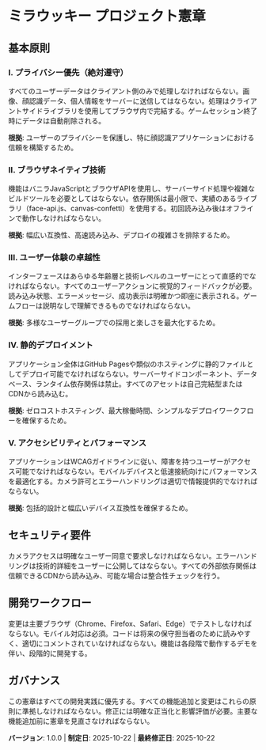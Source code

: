 <!--
同期影響レポート:
- バージョン変更: 初期版 → 1.0.0
- ミラウッキープロジェクト用の新規憲章を作成
- 追加された原則: プライバシー優先、ブラウザネイティブ、ユーザー体験、静的デプロイ、アクセシビリティ
- テンプレート更新状況: ✅ 全テンプレートがWebアプリ構造と互換性あり
- フォローアップTODO: なし
-->

# ミラウッキー プロジェクト憲章

## 基本原則

### I. プライバシー優先（絶対遵守）
すべてのユーザーデータはクライアント側のみで処理しなければならない。画像、顔認識データ、個人情報をサーバーに送信してはならない。処理はクライアントサイドライブラリを使用してブラウザ内で完結する。ゲームセッション終了時にデータは自動削除される。

**根拠**: ユーザーのプライバシーを保護し、特に顔認識アプリケーションにおける信頼を構築するため。

### II. ブラウザネイティブ技術
機能はバニラJavaScriptとブラウザAPIを使用し、サーバーサイド処理や複雑なビルドツールを必要としてはならない。依存関係は最小限で、実績のあるライブラリ（face-api.js、canvas-confetti）を使用する。初回読み込み後はオフラインで動作しなければならない。

**根拠**: 幅広い互換性、高速読み込み、デプロイの複雑さを排除するため。

### III. ユーザー体験の卓越性
インターフェースはあらゆる年齢層と技術レベルのユーザーにとって直感的でなければならない。すべてのユーザーアクションに視覚的フィードバックが必要。読み込み状態、エラーメッセージ、成功表示は明確かつ即座に表示される。ゲームフローは説明なしで理解できるものでなければならない。

**根拠**: 多様なユーザーグループでの採用と楽しさを最大化するため。

### IV. 静的デプロイメント
アプリケーション全体はGitHub Pagesや類似のホスティングに静的ファイルとしてデプロイ可能でなければならない。サーバーサイドコンポーネント、データベース、ランタイム依存関係は禁止。すべてのアセットは自己完結型またはCDNから読み込む。

**根拠**: ゼロコストホスティング、最大稼働時間、シンプルなデプロイワークフローを確保するため。

### V. アクセシビリティとパフォーマンス
アプリケーションはWCAGガイドラインに従い、障害を持つユーザーがアクセス可能でなければならない。モバイルデバイスと低速接続向けにパフォーマンスを最適化する。カメラ許可とエラーハンドリングは適切で情報提供的でなければならない。

**根拠**: 包括的設計と幅広いデバイス互換性を確保するため。

## セキュリティ要件

カメラアクセスは明確なユーザー同意で要求しなければならない。エラーハンドリングは技術的詳細をユーザーに公開してはならない。すべての外部依存関係は信頼できるCDNから読み込み、可能な場合は整合性チェックを行う。

## 開発ワークフロー

変更は主要ブラウザ（Chrome、Firefox、Safari、Edge）でテストしなければならない。モバイル対応は必須。コードは将来の保守担当者のために読みやすく、適切にコメントされていなければならない。機能は各段階で動作するデモを伴い、段階的に開発する。

## ガバナンス

この憲章はすべての開発実践に優先する。すべての機能追加と変更はこれらの原則に準拠しなければならない。修正には明確な正当化と影響評価が必要。主要な機能追加前に憲章を見直さなければならない。

**バージョン**: 1.0.0 | **制定日**: 2025-10-22 | **最終修正日**: 2025-10-22
